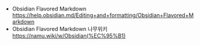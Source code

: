 

- Obsidian Flavored Markdown https://help.obsidian.md/Editing+and+formatting/Obsidian+Flavored+Markdown
- Obsidian Flavored Markdown 나무위키 https://namu.wiki/w/Obsidian(%EC%95%B1)


